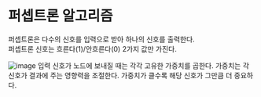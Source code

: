 
# 퍼셉트론 알고리즘
퍼셉트론은 다수의 신호를 입력으로 받아 하나의 신호를 출력한다. <br/>
퍼셉트론 신호는 흐른다(1)/안흐른다(0) 2가지 값만 가진다. 

![image](https://github.com/mangoggul/Deep-learning-from-Scratch-1/assets/102888719/f4488152-2b57-482f-b4ef-73b34a9d7f11)
입력 신호가 노드에 보내질 때는 각각 고유한 가중치를 곱한다. 가중치는 각 신호가 결과에 주는 영향력을 조절한다. 
가중치가 클수록 해당 신호가 그만큼 더 중요하다. 

